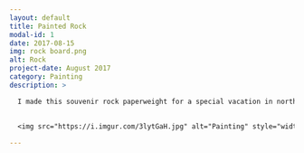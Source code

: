 ```yaml
---
layout: default
title: Painted Rock
modal-id: 1
date: 2017-08-15
img: rock board.png
alt: Rock
project-date: August 2017
category: Painting
description: >

  I made this souvenir rock paperweight for a special vacation in northern Minnesota. I used a rock I found on the shore of lake Superior, and used acrylic paint to do the landscape on it. After I finished the first one everyone loved it so much that I got requests to make them for others! 
  
  
  <img src="https://i.imgur.com/3lytGaH.jpg" alt="Painting" style="width: 80%;"/>

---
```

